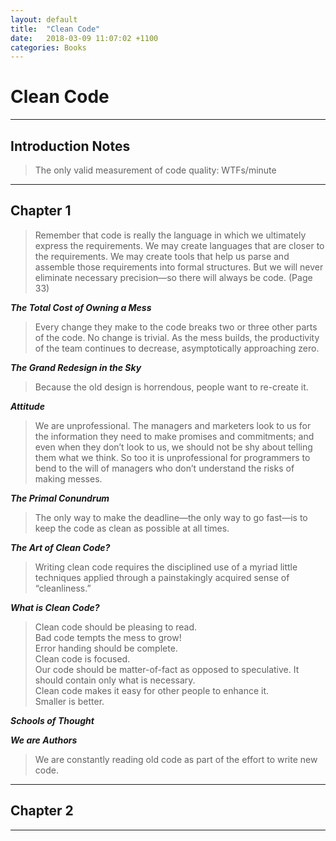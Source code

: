 ```yaml
---
layout: default
title:  "Clean Code"
date:   2018-03-09 11:07:02 +1100
categories: Books
---
```


# [](#header-1)Clean Code

* * *

## [](#header-2) Introduction Notes
> The only valid measurement of code quality: WTFs/minute

* * *

## [](#header-2) Chapter 1

> Remember that code is really the language in which we ultimately express the requirements.
We may create languages that are closer to the requirements. We may create tools that help us
parse and assemble those requirements into formal structures.
But we will never eliminate necessary precision—so there will always be code. (Page 33)

***The Total Cost of Owning a Mess***
> Every change they make to the code breaks two or three other parts of the code. No change is trivial.
As the mess builds, the productivity of the team continues to decrease, asymptotically approaching zero.

***The Grand Redesign in the Sky***
> Because the old design is horrendous, people want to re-create it.

***Attitude***
> We are unprofessional.
The managers and marketers look to us for the information they need to make promises and commitments;
and even when they don’t look to us, we should not be shy about telling them what we think.
So too it is unprofessional for programmers to bend to the will of managers who don’t understand the risks of making messes.

***The Primal Conundrum***
> The only way to make the deadline—the only way to go fast—is to keep the code as clean as possible at all times.

***The Art of Clean Code?***
> Writing clean code requires the disciplined use of a myriad little techniques applied through a painstakingly acquired sense of “cleanliness.”

***What is Clean Code?***
> Clean code should be pleasing to read.  
> Bad code tempts the mess to grow!   
> Error handing should be complete.   
> Clean code is focused.   
> Our code should be matter-of-fact as opposed to speculative. It should contain only what is necessary.   
> Clean code makes it easy for other people to enhance it.   
> Smaller is better.   

***Schools of Thought***

***We are Authors***
> We are constantly reading old code as part of the effort to write new code.

* * *

## [](#header-2) Chapter 2

* * *
